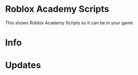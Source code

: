 # Roblox Academy Scripts


This shows Roblox Academy Scripts so it can be in your game


# Info



# Updates
